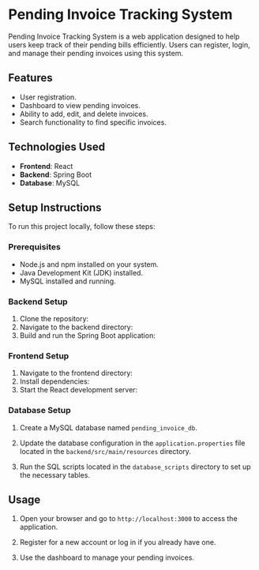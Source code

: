 # Pending Invoice Tracking System

Pending Invoice Tracking System is a web application designed to help users keep track of their pending bills efficiently. Users can register, login, and manage their pending invoices using this system.

## Features

- User registration.
- Dashboard to view pending invoices.
- Ability to add, edit, and delete invoices.
- Search functionality to find specific invoices.


## Technologies Used

- **Frontend**: React
- **Backend**: Spring Boot
- **Database**: MySQL

## Setup Instructions

To run this project locally, follow these steps:

### Prerequisites

- Node.js and npm installed on your system.
- Java Development Kit (JDK) installed.
- MySQL installed and running.

### Backend Setup

1. Clone the repository:
2. Navigate to the backend directory:
3. Build and run the Spring Boot application:

### Frontend Setup

1. Navigate to the frontend directory:
2. Install dependencies:
3. Start the React development server:


### Database Setup

1. Create a MySQL database named `pending_invoice_db`.

2. Update the database configuration in the `application.properties` file located in the `backend/src/main/resources` directory.

3. Run the SQL scripts located in the `database_scripts` directory to set up the necessary tables.

## Usage

1. Open your browser and go to `http://localhost:3000` to access the application.

2. Register for a new account or log in if you already have one.

3. Use the dashboard to manage your pending invoices.














